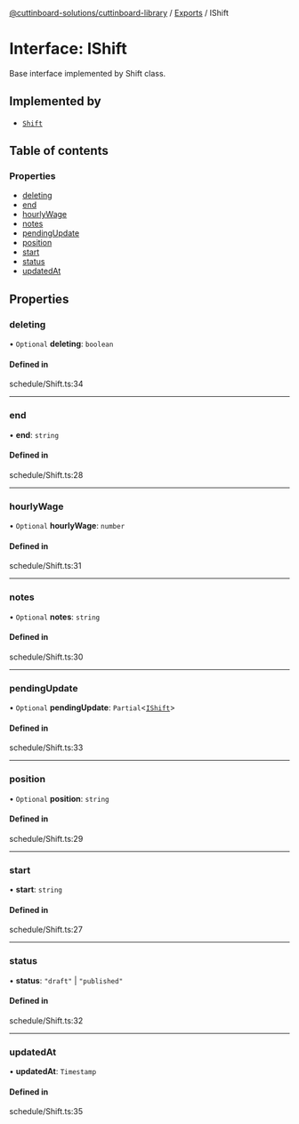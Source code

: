 [@cuttinboard-solutions/cuttinboard-library](../README.md) / [Exports](../modules.md) / IShift

# Interface: IShift

Base interface implemented by Shift class.

## Implemented by

- [`Shift`](../classes/Shift.md)

## Table of contents

### Properties

- [deleting](IShift.md#deleting)
- [end](IShift.md#end)
- [hourlyWage](IShift.md#hourlywage)
- [notes](IShift.md#notes)
- [pendingUpdate](IShift.md#pendingupdate)
- [position](IShift.md#position)
- [start](IShift.md#start)
- [status](IShift.md#status)
- [updatedAt](IShift.md#updatedat)

## Properties

### deleting

• `Optional` **deleting**: `boolean`

#### Defined in

schedule/Shift.ts:34

___

### end

• **end**: `string`

#### Defined in

schedule/Shift.ts:28

___

### hourlyWage

• `Optional` **hourlyWage**: `number`

#### Defined in

schedule/Shift.ts:31

___

### notes

• `Optional` **notes**: `string`

#### Defined in

schedule/Shift.ts:30

___

### pendingUpdate

• `Optional` **pendingUpdate**: `Partial`<[`IShift`](IShift.md)\>

#### Defined in

schedule/Shift.ts:33

___

### position

• `Optional` **position**: `string`

#### Defined in

schedule/Shift.ts:29

___

### start

• **start**: `string`

#### Defined in

schedule/Shift.ts:27

___

### status

• **status**: ``"draft"`` \| ``"published"``

#### Defined in

schedule/Shift.ts:32

___

### updatedAt

• **updatedAt**: `Timestamp`

#### Defined in

schedule/Shift.ts:35
